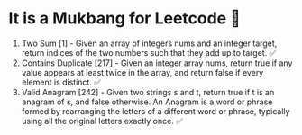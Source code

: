 # It is a Mukbang for Leetcode 🍲

1. Two Sum [1] - Given an array of integers nums and an integer target, return indices of the two numbers such that they add up to target. ✅
2. Contains Duplicate [217] - Given an integer array nums, return true if any value appears at least twice in the array, and return false if every element is distinct. ✅
3. Valid Anagram [242] - Given two strings s and t, return true if t is an anagram of s, and false otherwise. An Anagram is a word or phrase formed by rearranging the letters of a different word or phrase, typically using all the original letters exactly once. ✅

